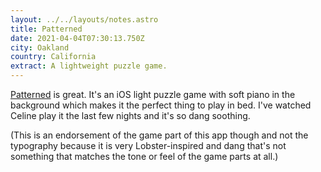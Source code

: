 ```yaml
---
layout: ../../layouts/notes.astro
title: Patterned
date: 2021-04-04T07:30:13.750Z
city: Oakland
country: California
extract: A lightweight puzzle game.
---
```


[Patterned](https://apps.apple.com/us/app/patterned/id1451427298) is great. It's an iOS light puzzle game with soft piano in the background which makes it the perfect thing to play in bed. I've watched Celine play it the last few nights and it's so dang soothing.

(This is an endorsement of the game part of this app though and not the typography because it is very Lobster-inspired and dang that's not something that matches the tone or feel of the game parts at all.)
